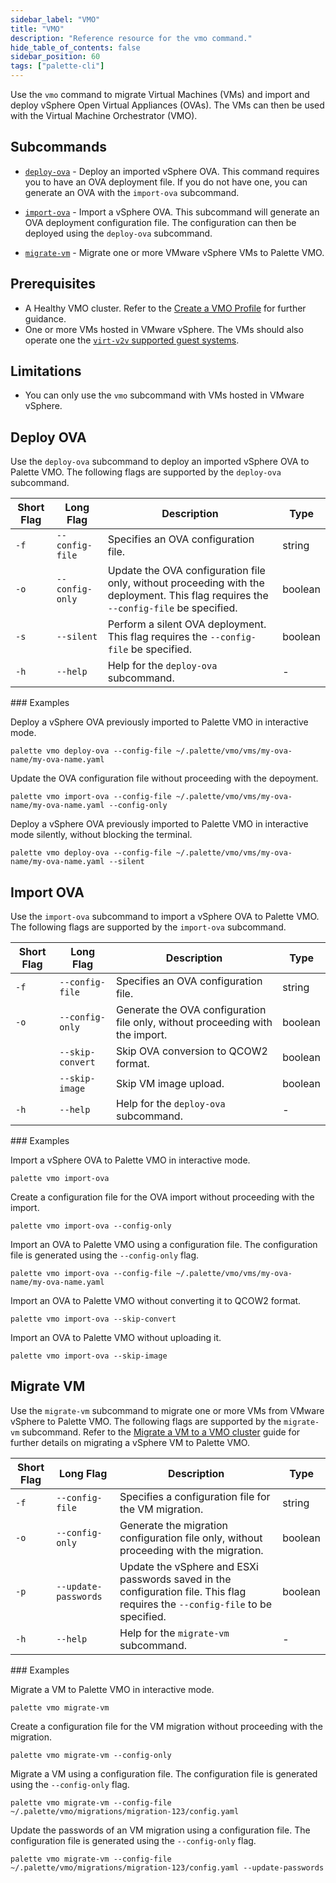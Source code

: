 ```yaml
---
sidebar_label: "VMO"
title: "VMO"
description: "Reference resource for the vmo command."
hide_table_of_contents: false
sidebar_position: 60
tags: ["palette-cli"]
---
```


Use the `vmo` command to migrate Virtual Machines (VMs) and import and deploy vSphere Open Virtual Appliances (OVAs).
The VMs can then be used with the Virtual Machine Orchestrator (VMO).

## Subcommands

- [`deploy-ova`](#deploy-ova) - Deploy an imported vSphere OVA. This command requires you to have an OVA deployment
  file. If you do not have one, you can generate an OVA with the `import-ova` subcommand.

- [`import-ova`](#import-ova) - Import a vSphere OVA. This subcommand will generate an OVA deployment configuration
  file. The configuration can then be deployed using the `deploy-ova` subcommand.

- [`migrate-vm`](#migrate-vm) - Migrate one or more VMware vSphere VMs to Palette VMO.

## Prerequisites

- A Healthy VMO cluster. Refer to the [Create a VMO Profile](../../../vm-management/create-vmo-profile.md) for further
  guidance.
- One or more VMs hosted in VMware vSphere. The VMs should also operate one the
  [`virt-v2v` supported guest systems](https://libguestfs.org/virt-v2v-support.1.html).

## Limitations

- You can only use the `vmo` subcommand with VMs hosted in VMware vSphere.

## Deploy OVA

Use the `deploy-ova` subcommand to deploy an imported vSphere OVA to Palette VMO. The following flags are supported by
the `deploy-ova` subcommand.

| **Short Flag** | **Long Flag**   | **Description**                                                                                                                      | **Type** |
| -------------- | --------------- | ------------------------------------------------------------------------------------------------------------------------------------ | -------- |
| `-f`           | `--config-file` | Specifies an OVA configuration file.                                                                                                 | string   |
| `-o`           | `--config-only` | Update the OVA configuration file only, without proceeding with the deployment. This flag requires the `--config-file` be specified. | boolean  |
| `-s`           | `--silent`      | Perform a silent OVA deployment. This flag requires the `--config-file` be specified.                                                | boolean  |
| `-h`           | `--help`        | Help for the `deploy-ova` subcommand.                                                                                                | -        |

### Examples

Deploy a vSphere OVA previously imported to Palette VMO in interactive mode.

```shell
palette vmo deploy-ova --config-file ~/.palette/vmo/vms/my-ova-name/my-ova-name.yaml
```

Update the OVA configuration file without proceeding with the depoyment.

```shell
palette vmo import-ova --config-file ~/.palette/vmo/vms/my-ova-name/my-ova-name.yaml --config-only
```

Deploy a vSphere OVA previously imported to Palette VMO in interactive mode silently, without blocking the terminal.

```shell
palette vmo deploy-ova --config-file ~/.palette/vmo/vms/my-ova-name/my-ova-name.yaml --silent
```

## Import OVA

Use the `import-ova` subcommand to import a vSphere OVA to Palette VMO. The following flags are supported by the
`import-ova` subcommand.

| **Short Flag** | **Long Flag**    | **Description**                                                               | **Type** |
| -------------- | ---------------- | ----------------------------------------------------------------------------- | -------- |
| `-f`           | `--config-file`  | Specifies an OVA configuration file.                                          | string   |
| `-o`           | `--config-only`  | Generate the OVA configuration file only, without proceeding with the import. | boolean  |
|                | `--skip-convert` | Skip OVA conversion to QCOW2 format.                                          | boolean  |
|                | `--skip-image`   | Skip VM image upload.                                                         | boolean  |
| `-h`           | `--help`         | Help for the `deploy-ova` subcommand.                                         | -        |

### Examples

Import a vSphere OVA to Palette VMO in interactive mode.

```shell
palette vmo import-ova
```

Create a configuration file for the OVA import without proceeding with the import.

```shell
palette vmo import-ova --config-only
```

Import an OVA to Palette VMO using a configuration file. The configuration file is generated using the `--config-only`
flag.

```shell hideCliboard
palette vmo import-ova --config-file ~/.palette/vmo/vms/my-ova-name/my-ova-name.yaml
```

Import an OVA to Palette VMO without converting it to QCOW2 format.

```shell hideCliboard
palette vmo import-ova --skip-convert
```

Import an OVA to Palette VMO without uploading it.

```shell hideCliboard
palette vmo import-ova --skip-image
```

## Migrate VM

Use the `migrate-vm` subcommand to migrate one or more VMs from VMware vSphere to Palette VMO. The following flags are
supported by the `migrate-vm` subcommand. Refer to the [Migrate a VM to a VMO cluster](../../../vm-management/create-manage-vm/advanced-topics/migrate-vm-kubevirt.md) guide for further details on migrating a vSphere VM to Palette VMO. 

| **Short Flag** | **Long Flag**        | **Description**                                                                                                               | **Type** |
| -------------- | -------------------- | ----------------------------------------------------------------------------------------------------------------------------- | -------- |
| `-f`           | `--config-file`      | Specifies a configuration file for the VM migration.                                                                          | string   |
| `-o`           | `--config-only`      | Generate the migration configuration file only, without proceeding with the migration.                                        | boolean  |
| `-p`           | `--update-passwords` | Update the vSphere and ESXi passwords saved in the configuration file. This flag requires the `--config-file` to be specified. | boolean  |
| `-h`           | `--help`             | Help for the `migrate-vm` subcommand.                                                                                         | -        |

### Examples

Migrate a VM to Palette VMO in interactive mode.

```shell
palette vmo migrate-vm
```

Create a configuration file for the VM migration without proceeding with the migration.

```shell
palette vmo migrate-vm --config-only
```

Migrate a VM using a configuration file. The configuration file is generated using the `--config-only` flag.

```shell hideCliboard
palette vmo migrate-vm --config-file ~/.palette/vmo/migrations/migration-123/config.yaml
```

Update the passwords of an VM migration using a configuration file. The configuration file is generated using the
`--config-only` flag.

```shell hideCliboard
palette vmo migrate-vm --config-file ~/.palette/vmo/migrations/migration-123/config.yaml --update-passwords
```
